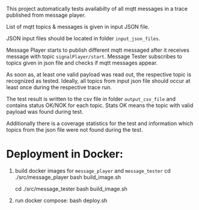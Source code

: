 This project automatically tests availabilty of all mqtt messages in a trace published from message player.

List of mqtt topics & messages is given in input JSON file.

JSON input files should be located in folder `input_json_files`.

Message Player starts to publish different mqtt messaged after it receives message with topic `signalPlayer/start`.
Message Tester subscribes to topics given in json file and checks if mqtt messages appear.

As soon as, at least one valid payload was read out, the respective topic is recognized as tested.
Ideally, all topics from input json file should occur at least once during the respective trace run.

The test result is written to the csv file in folder `output_csv_file` and contains status OK/NOK for each topic.
Stats OK means the topic with valid payload was found during test. 

Additionally there is a coverage statistics for the test and information which topics from the json file were not found during the test.


# Deployment in Docker:

1. build docker images for `message_player` and `message_tester`
   cd ./src/message_player
   bash build_image.sh

   cd ./src/message_tester
   bash build_image.sh

2. run docker compose:
   bash deploy.sh
